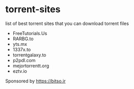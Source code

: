 # torrent-sites
list of best torrent sites that you can download torrent files

* FreeTutorials.Us
* RARBG.to
* yts.mx
* 1337x.to
* torrentgalaxy.to
* p2pdl.com
* mejortorrentt.org
* eztv.io

Sponsored by https://bitso.ir
